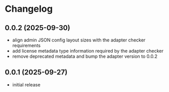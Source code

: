 # Changelog

## 0.0.2 (2025-09-30)

* align admin JSON config layout sizes with the adapter checker requirements
* add license metadata type information required by the adapter checker
* remove deprecated metadata and bump the adapter version to 0.0.2

## 0.0.1 (2025-09-27)

* initial release
